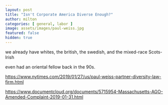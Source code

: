 ```yaml
---
layout: post
title: "Isn't Corporate America Diverse Enough?"
author: milton
categories: [ general, labor ]
image: assets/images/paul-weiss.jpg
featured: false
hidden: true
---
```


we already have whites, the british, the swedish, and the mixed-race Scots-Irish

even had an oriental fellow back in the 90s.


https://www.nytimes.com/2019/01/27/us/paul-weiss-partner-diversity-law-firm.html

https://www.documentcloud.org/documents/5715954-Massachusetts-AGO-Amended-Complaint-2019-01-31.html
